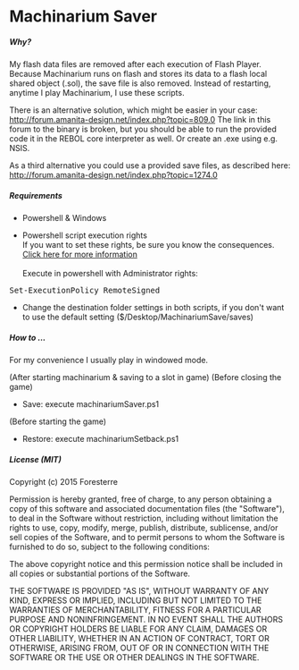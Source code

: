 Machinarium Saver
=================

##### Why?

My flash data files are removed after each execution of Flash Player.
Because Machinarium runs on flash and stores its data to a flash local shared object (.sol), the save file is also removed.
Instead of restarting, anytime I play Machinarium, I use these scripts.

There is an alternative solution, which might be easier in your case:
http://forum.amanita-design.net/index.php?topic=809.0
The link in this forum to the binary is broken, but you should be able to run the provided code it in the REBOL core interpreter as well. Or create an .exe using e.g. NSIS.

As a third alternative you could use a provided save files, as described here:
http://forum.amanita-design.net/index.php?topic=1274.0



##### Requirements
* Powershell & Windows

* Powershell script execution rights <br>
If you want to set these rights, be sure you know the consequences.<br>
[Click here for more information](https://technet.microsoft.com/en-us/library/ee176961.aspx)<br><br>
Execute in powershell with Administrator rights:
<pre>Set-ExecutionPolicy RemoteSigned</pre>


* Change the destination folder settings in both scripts, if you don't want to use the default setting ($<user>/Desktop/MachinariumSave/saves)

##### How to ...
For my convenience I usually play in windowed mode. 

(After starting machinarium & saving to a slot in game)
(Before closing the game)

* Save: execute machinariumSaver.ps1

(Before starting the game)

* Restore: execute machinariumSetback.ps1

##### License (MIT)

Copyright (c) 2015 Foresterre

Permission is hereby granted, free of charge, to any person obtaining a copy
of this software and associated documentation files (the "Software"), to deal
in the Software without restriction, including without limitation the rights
to use, copy, modify, merge, publish, distribute, sublicense, and/or sell
copies of the Software, and to permit persons to whom the Software is
furnished to do so, subject to the following conditions:

The above copyright notice and this permission notice shall be included in
all copies or substantial portions of the Software.

THE SOFTWARE IS PROVIDED "AS IS", WITHOUT WARRANTY OF ANY KIND, EXPRESS OR
IMPLIED, INCLUDING BUT NOT LIMITED TO THE WARRANTIES OF MERCHANTABILITY,
FITNESS FOR A PARTICULAR PURPOSE AND NONINFRINGEMENT. IN NO EVENT SHALL THE
AUTHORS OR COPYRIGHT HOLDERS BE LIABLE FOR ANY CLAIM, DAMAGES OR OTHER
LIABILITY, WHETHER IN AN ACTION OF CONTRACT, TORT OR OTHERWISE, ARISING FROM,
OUT OF OR IN CONNECTION WITH THE SOFTWARE OR THE USE OR OTHER DEALINGS IN
THE SOFTWARE.
